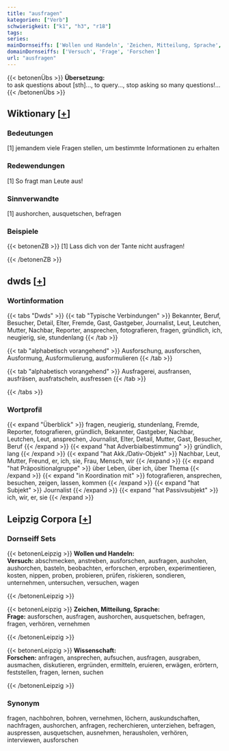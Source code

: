 ```yaml
---
title: "ausfragen"
kategorien: ["Verb"]
schwierigkeit: ["k1", "h3", "r18"]
tags:
series:
mainDornseiffs: ['Wollen und Handeln', 'Zeichen, Mitteilung, Sprache', 'Wissenschaft']
domainDornseiffs: ['Versuch', 'Frage', 'Forschen']
url: "ausfragen"
---
```


{{< betonenÜbs >}}
**Übersetzung:**  
to ask questions about [sth]..., to query..., stop asking so many questions!...  
{{< /betonenÜbs >}}

## Wiktionary [[+](https://de.wiktionary.org/wiki/ausfragen)]

### Bedeutungen
[1] jemandem viele Fragen stellen, um bestimmte Informationen zu erhalten  

### Redewendungen
[1] So fragt man Leute aus!  

### Sinnverwandte
[1] aushorchen, ausquetschen, befragen  

### Beispiele
{{< betonenZB >}}
[1] Lass dich von der Tante nicht ausfragen!  

{{< /betonenZB >}}


## dwds [[+](https://www.dwds.de/wb/ausfragen)]

### Wortinformation
{{< tabs "Dwds" >}}
{{< tab "Typische Verbindungen" >}}
Bekannter, Beruf, Besucher, Detail, Elter, Fremde, Gast, Gastgeber, Journalist, Leut, Leutchen, Mutter, Nachbar, Reporter, ansprechen, fotografieren, fragen, gründlich, ich, neugierig, sie, stundenlang
{{< /tab >}}

{{< tab "alphabetisch vorangehend" >}}
Ausforschung, ausforschen, Ausformung, Ausformulierung, ausformulieren
{{< /tab >}}

{{< tab "alphabetisch vorangehend" >}}
Ausfragerei, ausfransen, ausfräsen, ausfratscheln, ausfressen
{{< /tab >}}

{{< /tabs >}}

### Wortprofil
{{< expand "Überblick" >}} fragen, neugierig, stundenlang, Fremde, Reporter, fotografieren, gründlich, Bekannter, Gastgeber, Nachbar, Leutchen, Leut, ansprechen, Journalist, Elter, Detail, Mutter, Gast, Besucher, Beruf {{< /expand >}}
{{< expand "hat Adverbialbestimmung" >}} gründlich, lang {{< /expand >}}
{{< expand "hat Akk./Dativ-Objekt" >}} Nachbar, Leut, Mutter, Freund, er, ich, sie, Frau, Mensch, wir {{< /expand >}}
{{< expand "hat Präpositionalgruppe" >}} über Leben, über ich, über Thema {{< /expand >}}
{{< expand "in Koordination mit" >}} fotografieren, ansprechen, besuchen, zeigen, lassen, kommen {{< /expand >}}
{{< expand "hat Subjekt" >}} Journalist {{< /expand >}}
{{< expand "hat Passivsubjekt" >}} ich, wir, er, sie {{< /expand >}}

## Leipzig Corpora [[+](https://corpora.uni-leipzig.de/en/res?word=ausfragen&corpusId=deu_newscrawl-public_2018)]

### Dornseiff Sets
{{< betonenLeipzig >}}
**Wollen und Handeln:**  
**Versuch:** abschmecken, anstreben, ausforschen, ausfragen, ausholen, aushorchen, basteln, beobachten, erforschen, erproben, experimentieren, kosten, nippen, proben, probieren, prüfen, riskieren, sondieren, unternehmen, untersuchen, versuchen, wagen  

{{< /betonenLeipzig >}}


{{< betonenLeipzig >}}
**Zeichen, Mitteilung, Sprache:**  
**Frage:** ausforschen, ausfragen, aushorchen, ausquetschen, befragen, fragen, verhören, vernehmen  

{{< /betonenLeipzig >}}


{{< betonenLeipzig >}}
**Wissenschaft:**  
**Forschen:** anfragen, ansprechen, aufsuchen, ausfragen, ausgraben, ausmachen, diskutieren, ergründen, ermitteln, eruieren, erwägen, erörtern, feststellen, fragen, lernen, suchen  

{{< /betonenLeipzig >}}

### Synonym
fragen, nachbohren, bohren, vernehmen, löchern, auskundschaften, nachfragen, aushorchen, anfragen, recherchieren, unterziehen, befragen, auspressen, ausquetschen, ausnehmen, herausholen, verhören, interviewen, ausforschen

